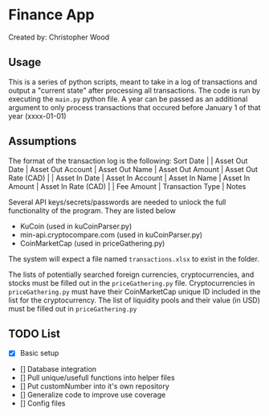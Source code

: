 # Finance App
Created by: Christopher Wood

## Usage
This is a series of python scripts, meant to take in a log of transactions and output a "current state" after processing all transactions.
The code is run by executing the `main.py` python file. A year can be passed as an additional argument to only process transactions that occured before January 1 of that year (xxxx-01-01)

## Assumptions
The format of the transaction log is the following:
Sort Date |  | Asset Out Date | Asset Out Account | Asset Out Name | Asset Out Amount | Asset Out Rate (CAD) | | Asset In Date | Asset In Account | Asset In Name | Asset In Amount | Asset In Rate (CAD) | | Fee Amount | Transaction Type | Notes

Several API keys/secrets/passwords are needed to unlock the full functionality of the program. They are listed below
- KuCoin (used in kuCoinParser.py)
- min-api.cryptocompare.com (used in kuCoinParser.py)
- CoinMarketCap (used in priceGathering.py)

The system will expect a file named `transactions.xlsx` to exist in the folder.

The lists of potentially searched foreign currencies, cryptocurrencies, and stocks must be filled out in the `priceGathering.py` file.
Cryptocurrencies in `priceGathering.py` must have their CoinMarketCap unique ID included in the list for the cryptocurrency.
The list of liquidity pools and their value (in USD) must be filled out in `priceGathering.py`

## TODO List
- [x] Basic setup
- [] Database integration
- [] Pull unique/usefull functions into helper files
- [] Put customNumber into it's own repository
- [] Generalize code to improve use coverage
- [] Config files
